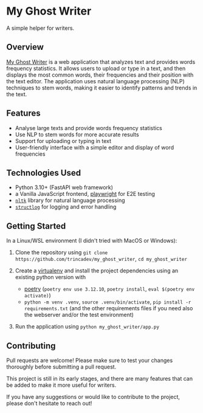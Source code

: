 # My Ghost Writer

A simple helper for writers.

## Overview

[My Ghost Writer](https://github.com/trincadev/my_ghost_writer/) is a web application that analyzes text and provides words frequency statistics. It allows users to upload or type in a text, and then displays the most common words, their frequencies and their position with the text editor. The application uses natural language processing (NLP) techniques to stem words, making it easier to identify patterns and trends in the text.

## Features

* Analyse large texts and provide words frequency statistics
* Use NLP to stem words for more accurate results
* Support for uploading or typing in text
* User-friendly interface with a simple editor and display of word frequencies

## Technologies Used

* Python 3.10+ (FastAPI web framework)
* a Vanilla JavaScript frontend, [playwright](https://playwright.dev/) for E2E testing
* [`nltk`](https://www.nltk.org/) library for natural language processing
* [`structlog`](https://www.structlog.org/) for logging and error handling

## Getting Started

In a Linux/WSL environment (I didn't tried with MacOS or Windows):

1. Clone the repository using `git clone https://github.com/trincadev/my_ghost_writer`, `cd my_ghost_writer`
2. Create a [virtualenv](https://virtualenv.pypa.io/en/latest/user_guide.html) and install the project dependencies using an existing python version with

   * [poetry](https://python-poetry.org/) (`poetry env use 3.12.10`, `poetry install`, `eval $(poetry env activate)`)
   * `python -m venv .venv`, `source .venv/bin/activate`, `pip install -r requirements.txt` (and the other requirements files if you need also the webserver and/or the test environment)

3. Run the application using `python my_ghost_writer/app.py`

## Contributing

Pull requests are welcome! Please make sure to test your changes thoroughly before submitting a pull request.

This project is still in its early stages, and there are many features that can be added to make it more useful for writers.

If you have any suggestions or would like to contribute to the project, please don't hesitate to reach out!
